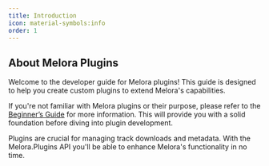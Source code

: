 ```yaml
---
title: Introduction
icon: material-symbols:info
order: 1
---
```


## About Melora Plugins
Welcome to the developer guide for Melora plugins! This guide is designed to help you create custom plugins to extend Melora's capabilities.

If you're not familiar with Melora plugins or their purpose, please refer to the [Beginner’s Guide](/Melora/guide/plugins.html) for more information. This will provide you with a solid foundation before diving into plugin development.

Plugins are crucial for managing track downloads and metadata. With the Melora.Plugins API you'll be able to enhance Melora's functionality in no time.